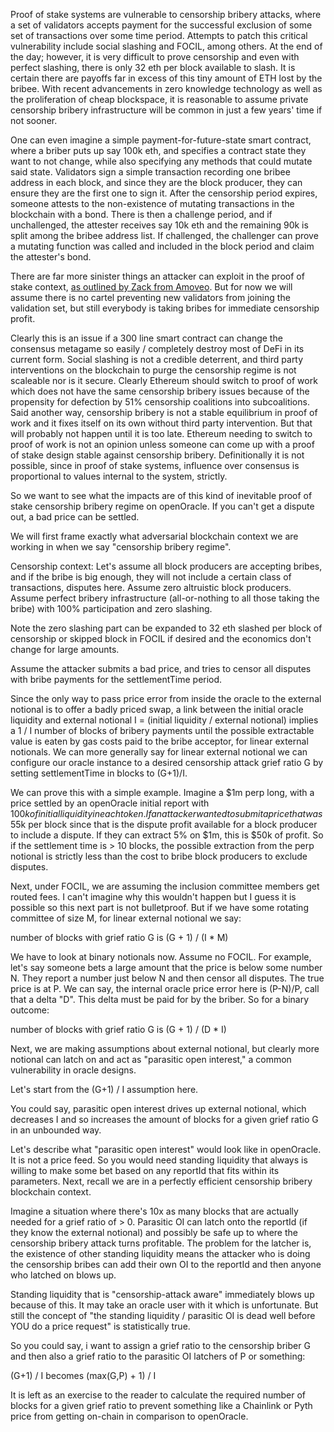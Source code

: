 Proof of stake systems are vulnerable to censorship bribery attacks, where a set of validators accepts payment for the successful exclusion of some set of transactions over some time period. Attempts to patch this critical vulnerability include social slashing and FOCIL, among others. At the end of the day; however, it is very difficult to prove censorship and even with perfect slashing, there is only 32 eth per block available to slash. It is certain there are payoffs far in excess of this tiny amount of ETH lost by the bribee. With recent advancements in zero knowledge technology as well as the proliferation of cheap blockspace, it is reasonable to assume private censorship bribery infrastructure will be common in just a few years' time if not sooner.

One can even imagine a simple payment-for-future-state smart contract, where a briber puts up say 100k eth, and specifies a contract state they want to not change, while also specifying any methods that could mutate said state. Validators sign a simple transaction recording one bribee address in each block, and since they are the block producer, they can ensure they are the first one to sign it. After the censorship period expires, someone attests to the non-existence of mutating transactions in the blockchain with a bond. There is then a challenge period, and if unchallenged, the attester receives say 10k eth and the remaining 90k is split among the bribee address list. If challenged, the challenger can prove a mutating function was called and included in the block period and claim the attester's bond.

There are far more sinister things an attacker can exploit in the proof of stake context, [as outlined by Zack from Amoveo](https://github.com/zack-bitcoin/amoveo-docs/blob/master/other_blockchains/proof_of_stake.md). But for now we will assume there is no cartel preventing new validators from joining the validation set, but still everybody is taking bribes for immediate censorship profit.

Clearly this is an issue if a 300 line smart contract can change the consensus metagame so easily / completely destroy most of DeFi in its current form. Social slashing is not a credible deterrent, and third party interventions on the blockchain to purge the censorship regime is not scaleable nor is it secure. Clearly Ethereum should switch to proof of work which does not have the same censorship bribery issues because of the propensity for defection by 51% censorship coalitions into subcoalitions. Said another way, censorship bribery is not a stable equilibrium in proof of work and it fixes itself on its own without third party intervention. But that will probably not happen until it is too late. Ethereum needing to switch to proof of work is not an opinion unless someone can come up with a proof of stake design stable against censorship bribery. Definitionally it is not possible, since in proof of stake systems, influence over consensus is proportional to values internal to the system, strictly.

So we want to see what the impacts are of this kind of inevitable proof of stake censorship bribery regime on openOracle. If you can't get a dispute out, a bad price can be settled.

We will first frame exactly what adversarial blockchain context we are working in when we say "censorship bribery regime".

Censorship context:
Let's assume all block producers are accepting bribes, and if the bribe is big enough, they will not include a certain class of transactions, disputes here. Assume zero altruistic block producers. Assume perfect bribery infrastructure (all-or-nothing to all those taking the bribe) with 100% participation and zero slashing.

Note the zero slashing part can be expanded to 32 eth slashed per block of censorship or skipped block in FOCIL if desired and the economics don't change for large amounts.

Assume the attacker submits a bad price, and tries to censor all disputes with bribe payments for the settlementTime period.

Since the only way to pass price error from inside the oracle to the external notional is to offer a badly priced swap, a link between the initial oracle liquidity and external notional I = (initial liquidity / external notional) implies a 1 / I number of blocks of bribery payments until the possible extractable value is eaten by gas costs paid to the bribe acceptor, for linear external notionals. We can more generally say for linear external notional we can configure our oracle instance to a desired censorship attack grief ratio G by setting settlementTime in blocks to (G+1)/I.

We can prove this with a simple example. Imagine a $1m perp long, with a price settled by an openOracle initial report with $100k of initial liquidity in each token. If an attacker wanted to submit a price that was 5% off, they would need to pay >$5k per block since that is the dispute profit available for a block producer to include a dispute. If they can extract 5% on $1m, this is $50k of profit. So if the settlement time is > 10 blocks, the possible extraction from the perp notional is strictly less than the cost to bribe block producers to exclude disputes. 

Next, under FOCIL, we are assuming the inclusion committee members get routed fees. I can't imagine why this wouldn't happen but I guess it is possible so this next part is not bulletproof. But if we have some rotating committee of size M, for linear external notional we say:

  number of blocks with grief ratio G is (G + 1) / (I * M)

We have to look at binary notionals now. Assume no FOCIL. For example, let's say someone bets a large amount that the price is below some number N. They report a number just below N and then censor all disputes. The true price is at P. We can say, the internal oracle price error here is (P-N)/P, call that a delta "D". This delta must be paid for by the briber. So for a binary outcome:

  number of blocks with grief ratio G is (G + 1) / (D * I)

Next, we are making assumptions about external notional, but clearly more notional can latch on and act as "parasitic open interest," a common vulnerability in oracle designs.

Let's start from the (G+1) / I assumption here.

You could say, parasitic open interest drives up external notional, which decreases I and so increases the amount of blocks for a given grief ratio G in an unbounded way.

Let's describe what "parasitic open interest" would look like in openOracle. It is not a price feed. So you would need standing liquidity that always is willing to make some bet based on any reportId that fits within its parameters. Next, recall we are in a perfectly efficient censorship bribery blockchain context.

Imagine a situation where there's 10x as many blocks that are actually needed for a grief ratio of > 0. Parasitic OI can latch onto the reportId (if they know the external notional) and possibly be safe up to where the censorship bribery attack turns profitable. The problem for the latcher is, the existence of other standing liquidity means the attacker who is doing the censorship bribes can add their own OI to the reportId and then anyone who latched on blows up.

Standing liquidity that is "censorship-attack aware" immediately blows up because of this. It may take an oracle user with it which is unfortunate. But still the concept of "the standing liquidity / parasitic OI is dead well before YOU do a price request" is statistically true.

So you could say, i want to assign a grief ratio to the censorship briber G and then also a grief ratio to the parasitic OI latchers of P or something:

  (G+1) / I becomes (max(G,P) + 1) / I

It is left as an exercise to the reader to calculate the required number of blocks for a given grief ratio to prevent something like a Chainlink or Pyth price from getting on-chain in comparison to openOracle.
